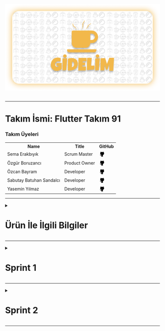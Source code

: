<html>
<head></head>
<body>


  ![gidelim](bootcamp91/readme-images/gidelim.png)
<br> <br>
<hr>


# Takım İsmi: Flutter Takım 91

### Takım Üyeleri

  <table>
    <tr>
      <th>Name</th>
      <th>Title</th>
      <th>GitHub</th>
    </tr>
    <tr>
      <td>Sema Erakbıyık</td>
      <td>Scrum Master</td>
      <td>
        <a href="https://github.com/serakbiyik" target="_blank"><img src="bootcamp91/readme-images/ic_github.png" width="20" height="20"/></a>
      </td>
    </tr>
    <tr>
      <td>Özgür Boruzancı</td>
      <td>Product Owner</td>
      <td>
        <a href="https://github.com/OzgurBoruzanci"><img src="bootcamp91/readme-images/ic_github.png" width="20" height="20"/></a>
      </td>
    </tr>
    <tr>
      <td>Özcan Bayram</td>
      <td>Developer</td>
      <td>
        <a href="https://github.com/ozcanbayram" target="_blank"><img src="bootcamp91/readme-images/ic_github.png" width="20" height="20"/></a>
      </td>
    </tr>
    <tr>
      <td>Sabutay Batuhan Sandalcı</td>
      <td>Developer</td>
      <td>
        <a href="https://github.com/SabutayBSandalci"><img src="bootcamp91/readme-images/ic_github.png" width="20" height="20"/></a>
      </td>
    </tr>
    <tr>
      <td>Yasemin Yılmaz</td>
      <td>Developer</td>
      <td>
        <a href=""><img src="bootcamp91/readme-images/ic_github.png" width="20" height="20"/></a>
      </td>
  </tr>
  </table>

  <hr>

  <details>
  <summary> <h1> Ürün İle İlgili Bilgiler </h1></summary>
    
  ## Ürün İsmi: GİDELİM
  ### Ürün Açıklaması
  GİDELİM app sayesinde gitmeyi planladığınız kafelerin menülerine  önceden erişim sağlayarak kendinize en uygun tercihi başarıyla gerçekleştirebilirsiniz aynı zamanda bulunduğunuz konumun yakınındaki kafeleri harita üzerinde listeleyerek size yeni deneyimler sunar. Yapay zeka asistanı kullanan gidelim app sizin daha önceki ziyaretlerinizi göz önünde bulundurarak öneriler yapar bu sayede nereye gidelim sorusu da ortadan kalkar. Uygulama içindeki ‘gidelim social’ size arkadaşlarınızla ya da ortak zevklerinizin olduğu insalarla bağlantı kurmanızı, fotoğraf ve video paylaşarak kafe yorumlama ve öneride bulunma imkanı sunar.

  ### Ürün Özellikleri
- Zengin Menü seçeneği
- Kullanıcının bulunduğu konuma en yakın kafe önerisi sunması
- Yapay zeka asistanı desteğiyle kullanıcı tercihlerine göre öneri sunması
- gidelim social sayesinde daha fazla insanla deneyim ve öneri paylaşma fırsatı

  ### Ürün Hedef Kitlesi
- Gidecekleri mekanla ilgili ön bilgi sahibi olmak isteyenler
- Yeni lezzetler ve mekanlar keşfetmek isteyenler
- Gidecekleri mekan konusunda kararsız olanlar
- Deneyimlerini paylaşmak isteyenler

</details>

<hr>

<details>
<summary><h1>Sprint 1</h1></summary>
  
 # Sprint içinde tamamlanması hedeflenen puan
 ## 100 puan

 ### Puan tamamlama mantığı
Toplamda proje boyunca tamamlanması gereken 350 puanlık backlog bulunmaktadır. İlk sprint 100, ikinci sprint 150 ve son sprintte 100 puanı hedeflemekteyiz.

## Daily Scrum
Daily Scrum toplantılarınını whatsapp üzerinden sesli konuşmalarla, anketlerle ve discord üzerinden toplantılar yaparak gerçekleştirdik.Daily Scrum toplantısı örneği jpeg veya word olarak Readme'de tarafımızdan paylaşılmaktadır




# Sprint Review
Başlangıç,hoşgeldin,giriş ve kaydolma ekranları ve ana ekran oluşturuldu.Figma tasarımları bitti.İsim ve temaya karar verildi, ikinci sprint için görevler belirlendi.Görevler dqağılımı yapıldı.

# Sprint Retrospective
Daha daha sık toplantılar yapılmasına karar verildi.Görev dağılımının esnek olmasına karar verildi. Harita özelliğini ekleyip çıkarma konusu ikinci sprinte bırakıldı.
    <details>
    <summary><h3>Project Images</h3></summary>

![Proje görselleri](https://github.com/OzgurBoruzanci/OUA_Bootcamp_Flutter_91/assets/154309718/5e124555-4653-4793-bd78-5a0e51346bbf)
</details>
</body>
</html>

  <html>
  <head></head>
  <body>
    <details>
    <summary><h2>Sprint board screenshots</h2></summary>


![daily scrum](https://github.com/OzgurBoruzanci/OUA_Bootcamp_Flutter_91/assets/154309718/5fd6fb4a-b01a-4f43-b349-2ebdd62c13dd)
</details>
</body>
</html>

</details>


<hr>

<details>
<summary><h1>Sprint 2</h1></summary>
  
 # Sprint içinde tamamlanması hedeflenen puan
 ## 100 puan
  
 ### Puan tamamlama mantığı
 Toplamda proje boyunca tamamlanması gereken 350 puanlık backlog bulunmaktadır. İlk sprint 100, ikinci sprint 150 ve son sprintte 100 puanı hedeflemekteyiz. İkinci sprintte 50 puan tasarım, 50 puan kodlama ve 50 puan backlog yönetimi olarak bölüştürülmüştür.

 ## Daily Scrum
 Daily Scrum toplantılarınını whatsapp üzerinden sesli konuşmalarla, anketlerle ve çoğunlukla discord üzerinden toplantılar yaparak gerçekleştirdik.Daily Scrum toplantısı örneği jpeg veya word olarak Readme'de tarafımızdan paylaşılmaktadır

# Sprint Review
 Uygulamamız için modern ve kullanıcı dostu bir UI teması ve karşılama ekranları tasarlandı. Firebase ile entegrasyon sağlanarak Kayıt Ol ve Giriş Yap ekranları oluşturuldu. Anasayfa, Kafeler ve Favoriler ekranlarını içeriyor ve alt menü ile bu ekranlar arasında geçiş sağlandı. Firestore Database'den kafelerin isim ve logoları çekilerek listelendi. Kafe detay sayfasında, kullanıcı tıkladığı kafenin detaylarını, en yakın konumlarını ve menü kategorilerini görebiliyor. Seçilen kafeyi favorilere ekleme butonu eklendi. Ürünler sayfasında, seçilen kategoriye ait ürünler listelendi. Favoriler sayfasında favorilere eklenen kafelerin listesi gösterildi. Sol menüye Çıkış Yap butonu  eklenerek uygulama özelliklerini içeren hedeflerimizi ana hatlarıyla tamamladık.

# Sprint Retrospective
 Bu sprintte ekip arkadaşlarımızla daha sık toplantılar yapmaya özen gösterek yaptığımız işlerde de fikir ayrılığını önelemek açısından birbirimizden geri bildirim alarak ve geri bildirim vererek kararlar netleştirildi.Hedeflerin çoğuna ulaştık ancak veri tabanına ürünlerin ve kategorilerin girilmesi %100 tamamlanmadı, diğer sprinte bırakıldı.


<html>
  <head></head>
  <body>
    <details>
    <summary><h2>Project Images</h2></summary>


![Project image2](https://github.com/user-attachments/assets/838839ae-9272-40d5-9495-d42f731ae851)



</details>
</body>
</html>

  <html>
  <head></head>
  <body>
    <details>
    <summary><h2>Sprint board screenshots</h2></summary>


![Sprint board ss](https://github.com/user-attachments/assets/62f0a5ba-3838-48f5-bfa6-b9aa317579d0)


</details>


</details>

<hr>






</body>
</html>
